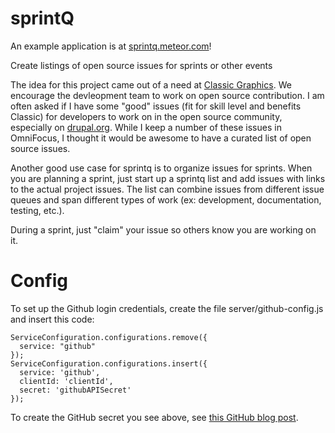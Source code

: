 sprintQ
=======

An example application is at [sprintq.meteor.com](sprintq.meteor.com)!

Create listings of open source issues for sprints or other events

The idea for this project came out of a need at [Classic Graphics](https://knowclassic.com). We encourage the devleopment team to work on open source contribution. I am often asked if I have some "good" issues (fit for skill level and benefits Classic) for developers to work on in the open source community, especially on [drupal.org](https://drupal.org). While I keep a number of these issues in OmniFocus, I thought it would be awesome to have a curated list of open source issues.

Another good use case for sprintq is to organize issues for sprints. When you are planning a sprint, just start up a sprintq list and add issues with links to the actual project issues. The list can combine issues from different issue queues and span different types of work (ex: development, documentation, testing, etc.).

During a sprint, just "claim" your issue so others know you are working on it.

# Config

To set up the Github login credentials, create the file server/github-config.js and insert this code:
<pre>
<code>ServiceConfiguration.configurations.remove({
  service: "github"
});
ServiceConfiguration.configurations.insert({
  service: 'github',
  clientId: 'clientId',
  secret: 'githubAPISecret'
});</code>
</pre>
To create the GitHub secret you see above, see [this GitHub blog post](https://github.com/blog/1509-personal-api-tokens).